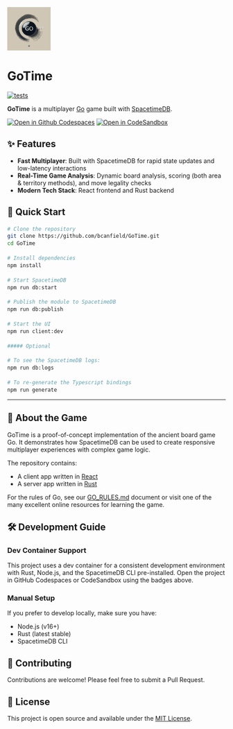 <img src="client/public/go.svg" width="100" height="100" alt="GoTime Logo"/>

# GoTime
  
  [![tests](https://img.shields.io/github/actions/workflow/status/bcanfield/GoTime/test.yml?label=tests&logo=saturn)](https://github.com/bcanfield/GoTime/actions/workflows/test.yml)


**GoTime** is a multiplayer [Go](https://en.wikipedia.org/wiki/Go_(game)) game built with [SpacetimeDB](https://spacetimedb.com/).

<p align="left">
  <a href="https://codespaces.new/bcanfield/GoTime"><img src="https://img.shields.io/badge/Open%20in-Github%20Codespaces-blue?style=flat-square&logo=github" alt="Open in Github Codespaces"></a>
  <a href="https://codesandbox.io/p/github/bcanfield/GoTime/main"><img src="https://img.shields.io/badge/Open%20in-CodeSandbox-blue?style=flat-square&logo=codesandbox" alt="Open in CodeSandbox"></a>
</p>

## ✨ Features

- **Fast Multiplayer**: Built with SpacetimeDB for rapid state updates and low-latency interactions
- **Real-Time Game Analysis**: Dynamic board analysis, scoring (both area & territory methods), and move legality checks
- **Modern Tech Stack**: React frontend and Rust backend

## 🚀 Quick Start

```bash
# Clone the repository
git clone https://github.com/bcanfield/GoTime.git
cd GoTime

# Install dependencies
npm install

# Start SpacetimeDB
npm run db:start

# Publish the module to SpacetimeDB
npm run db:publish

# Start the UI
npm run client:dev

##### Optional

# To see the SpacetimeDB logs:
npm run db:logs

# To re-generate the Typescript bindings
npm run generate
```

---

## 📖 About the Game

GoTime is a proof-of-concept implementation of the ancient board game Go. It demonstrates how SpacetimeDB can be used to create responsive multiplayer experiences with complex game logic.

The repository contains:
- A client app written in [React](https://react.dev/)  
- A server app written in [Rust](https://www.rust-lang.org/)

For the rules of Go, see our [GO_RULES.md](/GO_RULES.md) document or visit one of the many excellent online resources for learning the game.

## 🛠️ Development Guide

### Dev Container Support

This project uses a dev container for a consistent development environment with Rust, Node.js, and the SpacetimeDB CLI pre-installed. Open the project in GitHub Codespaces or CodeSandbox using the badges above.

### Manual Setup

If you prefer to develop locally, make sure you have:
- Node.js (v16+)
- Rust (latest stable)
- SpacetimeDB CLI


## 🤝 Contributing

Contributions are welcome! Please feel free to submit a Pull Request.

## 📝 License

This project is open source and available under the [MIT License](LICENSE).



